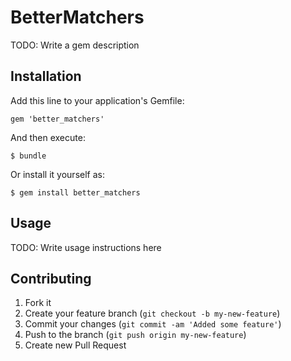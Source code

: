 # BetterMatchers

TODO: Write a gem description

## Installation

Add this line to your application's Gemfile:

    gem 'better_matchers'

And then execute:

    $ bundle

Or install it yourself as:

    $ gem install better_matchers

## Usage

TODO: Write usage instructions here

## Contributing

1. Fork it
2. Create your feature branch (`git checkout -b my-new-feature`)
3. Commit your changes (`git commit -am 'Added some feature'`)
4. Push to the branch (`git push origin my-new-feature`)
5. Create new Pull Request
